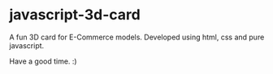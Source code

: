 # javascript-3d-card

A fun 3D card for E-Commerce models. 
Developed using html, css and pure javascript.

Have a good time. :)
